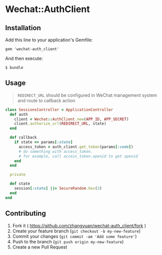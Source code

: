 # Wechat::AuthClient

## Installation

Add this line to your application's Gemfile:

    gem 'wechat-auth_client'

And then execute:

    $ bundle

## Usage

> `REDIRECT_URL` should be configured in WeChat management system and route to callback action

```ruby
class SessionsController < ApplicationController
  def auth
    client = Wechat::AuthClient.new(APP_ID, APP_SECRET)
    client.authorize_url(REDIRECT_URL, state)
  end

  def callback
    if state == params[:state]
      access_token = auth_client.get_token(params[:code])
      # do something with access_token. 
      # for example, call access_token.openid to get openid
    end
  end

  private

  def state
    session[:state] ||= SecureRandom.hex(3)
  end
end
```

## Contributing

1. Fork it ( https://github.com/zhangyuan/wechat-auth_client/fork )
2. Create your feature branch (`git checkout -b my-new-feature`)
3. Commit your changes (`git commit -am 'Add some feature'`)
4. Push to the branch (`git push origin my-new-feature`)
5. Create a new Pull Request

